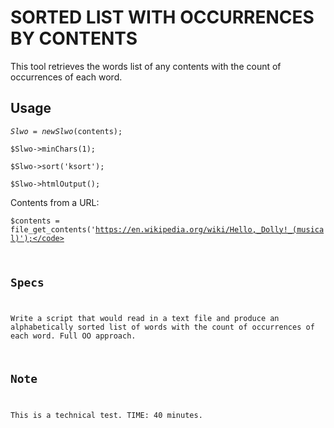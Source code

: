 # SORTED LIST WITH OCCURRENCES BY CONTENTS #
This tool retrieves the words list of any contents with the count of occurrences of each word.

Usage
-----
<code>$Slwo = new Slwo($contents);</code>

<code>$Slwo->minChars(1);</code>

<code>$Slwo->sort('ksort');</code>

<code>$Slwo->htmlOutput();</code>

Contents from a URL:

<code>$contents = file_get_contents('https://en.wikipedia.org/wiki/Hello,_Dolly!_(musical)');</code>

Specs
-----
Write a script that would read in a text file and produce an alphabetically sorted list of words with the count of occurrences of each word.
Full OO approach.

Note
----
This is a technical test. TIME: 40 minutes.